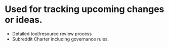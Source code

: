 # Used for tracking upcoming changes or ideas.
- Detailed tool/resource review process
- Subreddit Charter including governance rules. 
